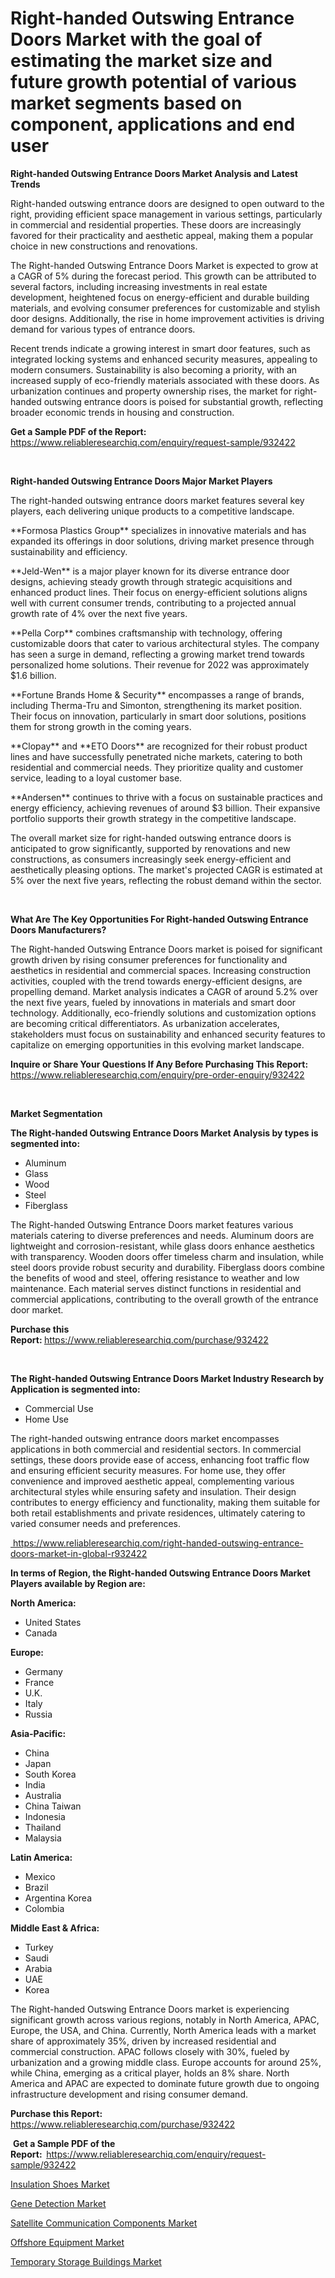 <p><h1>Right-handed Outswing Entrance Doors Market with the goal of estimating the market size and future growth potential of various market segments based on component, applications and end user</h1></p><p><strong>Right-handed Outswing Entrance Doors Market Analysis and Latest Trends</strong></p>
<p><p>Right-handed outswing entrance doors are designed to open outward to the right, providing efficient space management in various settings, particularly in commercial and residential properties. These doors are increasingly favored for their practicality and aesthetic appeal, making them a popular choice in new constructions and renovations.</p><p>The Right-handed Outswing Entrance Doors Market is expected to grow at a CAGR of 5% during the forecast period. This growth can be attributed to several factors, including increasing investments in real estate development, heightened focus on energy-efficient and durable building materials, and evolving consumer preferences for customizable and stylish door designs. Additionally, the rise in home improvement activities is driving demand for various types of entrance doors.</p><p>Recent trends indicate a growing interest in smart door features, such as integrated locking systems and enhanced security measures, appealing to modern consumers. Sustainability is also becoming a priority, with an increased supply of eco-friendly materials associated with these doors. As urbanization continues and property ownership rises, the market for right-handed outswing entrance doors is poised for substantial growth, reflecting broader economic trends in housing and construction.</p></p>
<p><strong>Get a Sample PDF of the Report:&nbsp;</strong> <a href="https://www.reliableresearchiq.com/enquiry/request-sample/932422?utm_campaign=1117&utm_medium=2&utm_source=Github&utm_content=ia&utm_term=16112024&utm_id=right-handed-outswing-entrance-doors">https://www.reliableresearchiq.com/enquiry/request-sample/932422</a></p>
<p>&nbsp;</p>
<p><strong>Right-handed Outswing Entrance Doors Major Market Players</strong></p>
<p><p>The right-handed outswing entrance doors market features several key players, each delivering unique products to a competitive landscape. </p><p>**Formosa Plastics Group** specializes in innovative materials and has expanded its offerings in door solutions, driving market presence through sustainability and efficiency.</p><p>**Jeld-Wen** is a major player known for its diverse entrance door designs, achieving steady growth through strategic acquisitions and enhanced product lines. Their focus on energy-efficient solutions aligns well with current consumer trends, contributing to a projected annual growth rate of 4% over the next five years.</p><p>**Pella Corp** combines craftsmanship with technology, offering customizable doors that cater to various architectural styles. The company has seen a surge in demand, reflecting a growing market trend towards personalized home solutions. Their revenue for 2022 was approximately $1.6 billion.</p><p>**Fortune Brands Home & Security** encompasses a range of brands, including Therma-Tru and Simonton, strengthening its market position. Their focus on innovation, particularly in smart door solutions, positions them for strong growth in the coming years.</p><p>**Clopay** and **ETO Doors** are recognized for their robust product lines and have successfully penetrated niche markets, catering to both residential and commercial needs. They prioritize quality and customer service, leading to a loyal customer base.</p><p>**Andersen** continues to thrive with a focus on sustainable practices and energy efficiency, achieving revenues of around $3 billion. Their expansive portfolio supports their growth strategy in the competitive landscape.</p><p>The overall market size for right-handed outswing entrance doors is anticipated to grow significantly, supported by renovations and new constructions, as consumers increasingly seek energy-efficient and aesthetically pleasing options. The market's projected CAGR is estimated at 5% over the next five years, reflecting the robust demand within the sector.</p></p>
<p>&nbsp;</p>
<p><strong>What Are The Key Opportunities For Right-handed Outswing Entrance Doors Manufacturers?</strong></p>
<p><p>The Right-handed Outswing Entrance Doors market is poised for significant growth driven by rising consumer preferences for functionality and aesthetics in residential and commercial spaces. Increasing construction activities, coupled with the trend towards energy-efficient designs, are propelling demand. Market analysis indicates a CAGR of around 5.2% over the next five years, fueled by innovations in materials and smart door technology. Additionally, eco-friendly solutions and customization options are becoming critical differentiators. As urbanization accelerates, stakeholders must focus on sustainability and enhanced security features to capitalize on emerging opportunities in this evolving market landscape.</p></p>
<p><strong>Inquire or Share Your Questions If Any Before Purchasing This Report:</strong> <a href="https://www.reliableresearchiq.com/enquiry/pre-order-enquiry/932422?utm_campaign=1117&utm_medium=2&utm_source=Github&utm_content=ia&utm_term=16112024&utm_id=right-handed-outswing-entrance-doors">https://www.reliableresearchiq.com/enquiry/pre-order-enquiry/932422</a></p>
<p>&nbsp;</p>
<p><strong>Market Segmentation</strong></p>
<p><strong>The Right-handed Outswing Entrance Doors Market Analysis by types is segmented into:</strong></p>
<p><ul><li>Aluminum</li><li>Glass</li><li>Wood</li><li>Steel</li><li>Fiberglass</li></ul></p>
<p><p>The Right-handed Outswing Entrance Doors market features various materials catering to diverse preferences and needs. Aluminum doors are lightweight and corrosion-resistant, while glass doors enhance aesthetics with transparency. Wooden doors offer timeless charm and insulation, while steel doors provide robust security and durability. Fiberglass doors combine the benefits of wood and steel, offering resistance to weather and low maintenance. Each material serves distinct functions in residential and commercial applications, contributing to the overall growth of the entrance door market.</p></p>
<p><strong>Purchase this Report:&nbsp;</strong><a href="https://www.reliableresearchiq.com/purchase/932422?utm_campaign=1117&utm_medium=2&utm_source=Github&utm_content=ia&utm_term=16112024&utm_id=right-handed-outswing-entrance-doors">https://www.reliableresearchiq.com/purchase/932422</a></p>
<p>&nbsp;</p>
<p><strong>The Right-handed Outswing Entrance Doors Market Industry Research by Application is segmented into:</strong></p>
<p><ul><li>Commercial Use</li><li>Home Use</li></ul></p>
<p><p>The right-handed outswing entrance doors market encompasses applications in both commercial and residential sectors. In commercial settings, these doors provide ease of access, enhancing foot traffic flow and ensuring efficient security measures. For home use, they offer convenience and improved aesthetic appeal, complementing various architectural styles while ensuring safety and insulation. Their design contributes to energy efficiency and functionality, making them suitable for both retail establishments and private residences, ultimately catering to varied consumer needs and preferences.</p></p>
<p><a href="https://www.reliableresearchiq.com/right-handed-outswing-entrance-doors-market-in-global-r932422?utm_campaign=1117&utm_medium=2&utm_source=Github&utm_content=ia&utm_term=16112024&utm_id=right-handed-outswing-entrance-doors">&nbsp;https://www.reliableresearchiq.com/right-handed-outswing-entrance-doors-market-in-global-r932422</a></p>
<p><strong>In terms of Region, the Right-handed Outswing Entrance Doors Market Players available by Region are:</strong></p>
<p>
    <p> <strong> North America: </strong>
        <ul>
            <li>United States</li>
            <li>Canada</li>
        </ul>
        </p> 
    <p> <strong> Europe: </strong>
        <ul>
            <li>Germany</li>
            <li>France</li>
            <li>U.K.</li>
            <li>Italy</li>
            <li>Russia</li>
        </ul>
        </p> 
    <p> <strong> Asia-Pacific: </strong>
        <ul>
            <li>China</li>
            <li>Japan</li>
            <li>South Korea</li>
            <li>India</li>
            <li>Australia</li>
            <li>China Taiwan</li>
            <li>Indonesia</li>
            <li>Thailand</li>
            <li>Malaysia</li>
        </ul>
        </p> 
    <p> <strong> Latin America: </strong>
        <ul>
            <li>Mexico</li>
            <li>Brazil</li>
            <li>Argentina Korea</li>
            <li>Colombia</li>
        </ul>
        </p> 
    <p> <strong> Middle East & Africa: </strong>
        <ul>
            <li>Turkey</li>
            <li>Saudi</li>
            <li>Arabia</li>
            <li>UAE</li>
            <li>Korea</li>
        </ul>
    </p>
    </p>
<p><p>The Right-handed Outswing Entrance Doors market is experiencing significant growth across various regions, notably in North America, APAC, Europe, the USA, and China. Currently, North America leads with a market share of approximately 35%, driven by increased residential and commercial construction. APAC follows closely with 30%, fueled by urbanization and a growing middle class. Europe accounts for around 25%, while China, emerging as a critical player, holds an 8% share. North America and APAC are expected to dominate future growth due to ongoing infrastructure development and rising consumer demand.</p></p>
<p><strong>Purchase this Report: </strong><a href="https://www.reliableresearchiq.com/purchase/932422?utm_campaign=1117&utm_medium=2&utm_source=Github&utm_content=ia&utm_term=16112024&utm_id=right-handed-outswing-entrance-doors">https://www.reliableresearchiq.com/purchase/932422</a></p>
<p>&nbsp;<strong>Get a Sample PDF of the Report:&nbsp;&nbsp;</strong><a href="https://www.reliableresearchiq.com/enquiry/request-sample/932422?utm_campaign=1117&utm_medium=2&utm_source=Github&utm_content=ia&utm_term=16112024&utm_id=right-handed-outswing-entrance-doors">https://www.reliableresearchiq.com/enquiry/request-sample/932422</a></p>
<p><strong></strong></p>
<p><p><a href="https://issuu.com/reportprime-2/docs/insulation-shoes-market-size-2030.p_9e406e05c7017f?utm_campaign=1117&utm_medium=2&utm_source=Github&utm_content=ia&utm_term=16112024&utm_id=right-handed-outswing-entrance-doors">Insulation Shoes Market</a></p><p><a href="https://issuu.com/reportprime-2/docs/gene-detection-market-size-2030.ppt_9a75eecfbc4a32?utm_campaign=1117&utm_medium=2&utm_source=Github&utm_content=ia&utm_term=16112024&utm_id=right-handed-outswing-entrance-doors">Gene Detection Market</a></p><p><a href="https://www.linkedin.com/pulse/decoding-satellite-communication-components-industry-uaexf?utm_campaign=1117&utm_medium=2&utm_source=Github&utm_content=ia&utm_term=16112024&utm_id=right-handed-outswing-entrance-doors">Satellite Communication Components Market</a></p><p><a href="https://www.linkedin.com/pulse/offshore-equipment-industry-analysis-report-market-size-share-pezkf?utm_campaign=1117&utm_medium=2&utm_source=Github&utm_content=ia&utm_term=16112024&utm_id=right-handed-outswing-entrance-doors">Offshore Equipment Market</a></p><p><a href="https://www.linkedin.com/pulse/temporary-storage-buildings-market-navigating-challenges-unlocking-vjagf?utm_campaign=1117&utm_medium=2&utm_source=Github&utm_content=ia&utm_term=16112024&utm_id=right-handed-outswing-entrance-doors">Temporary Storage Buildings Market</a></p></p>